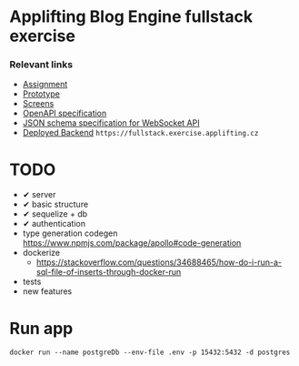 # Applifting Blog Engine fullstack exercise

### Relevant links

- [Assignment](https://github.com/Applifting/fullstack-exercise/blob/master/assignment.md)
- [Prototype](https://www.figma.com/proto/VagZOrr3TjTAxGCpCUTSrO/Applifting-%7C-Full-Stack-Cvi%C4%8Den%C3%AD?node-id=2%3A3&viewport=148%2C245%2C0.12103988230228424&scaling=min-zoom)
- [Screens](https://www.figma.com/file/VagZOrr3TjTAxGCpCUTSrO/Applifting-|-Full-Stack-Cvičení)
- [OpenAPI specification](https://github.com/Applifting/fullstack-exercise/blob/master/api.yml)
- [JSON schema specification for WebSocket API](https://github.com/Applifting/fullstack-exercise/blob/master/ws.json)
- [Deployed Backend](https://fullstack.exercise.applifting.cz) `https://fullstack.exercise.applifting.cz`

# TODO

- ✔ server
- ✔ basic structure
- ✔ sequelize + db
- ✔ authentication
- type generation codegen https://www.npmjs.com/package/apollo#code-generation
- dockerize
  - https://stackoverflow.com/questions/34688465/how-do-i-run-a-sql-file-of-inserts-through-docker-run
- tests
- new features

# Run app

`docker run --name postgreDb --env-file .env -p 15432:5432 -d postgres`